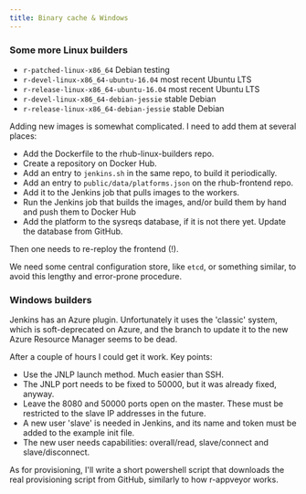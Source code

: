 ```yaml
---
title: Binary cache & Windows
---
```


### Some more Linux builders

* `r-patched-linux-x86_64` Debian testing
* `r-devel-linux-x86_64-ubuntu-16.04` most recent Ubuntu LTS
* `r-release-linux-x86_64-ubuntu-16.04` most recent Ubuntu LTS
* `r-devel-linux-x86_64-debian-jessie` stable Debian
* `r-release-linux-x86_64-debian-jessie` stable Debian

Adding new images is somewhat complicated. I need to add them at several
places:
* Add the Dockerfile to the rhub-linux-builders repo.
* Create a repository on Docker Hub.
* Add an entry to `jenkins.sh` in the same repo, to build it periodically.
* Add an entry to `public/data/platforms.json` on the rhub-frontend repo.
* Add it to the Jenkins job that pulls images to the workers.
* Run the Jenkins job that builds the images, and/or build them by hand
  and push them to Docker Hub
* Add the platform to the sysreqs database, if it is not there yet.
  Update the database from GitHub.

Then one needs to re-reploy the frontend (!).

We need some central configuration store, like `etcd`, or something
similar, to avoid this lengthy and error-prone procedure.

### Windows builders

Jenkins has an Azure plugin. Unfortunately it uses the 'classic' system,
which is soft-deprecated on Azure, and the branch to update it to the
new Azure Resource Manager seems to be dead.

After a couple of hours I could get it work. Key points:
- Use the JNLP launch method. Much easier than SSH.
- The JNLP port needs to be fixed to 50000, but it was already
  fixed, anyway.
- Leave the 8080 and 50000 ports open on the master. These must be
  restricted to the slave IP addresses in the future.
- A new user 'slave' is needed in Jenkins, and its name and token
  must be added to the example init file.
- The new user needs capabilities: overall/read, slave/connect and
  slave/disconnect.

As for provisioning, I'll write a short powershell script that downloads
the real provisioning script from GitHub, similarly to how r-appveyor
works.
